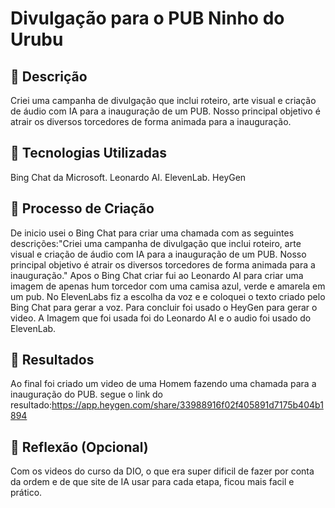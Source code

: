 # Divulgação para o PUB Ninho do Urubu

## 📒 Descrição
Criei uma campanha de divulgação que inclui roteiro, arte visual e criação de áudio com IA para a inauguração de um PUB. Nosso principal objetivo é atrair os diversos torcedores de forma animada para a inauguração.

## 🤖 Tecnologias Utilizadas
Bing Chat da Microsoft.
Leonardo AI.
ElevenLab.
HeyGen

## 🧐 Processo de Criação
De inicio usei o Bing Chat para criar uma chamada com as seguintes descrições:"Criei uma campanha de divulgação que inclui roteiro, arte visual e criação de áudio com IA para a inauguração de um PUB. Nosso principal objetivo é atrair os diversos torcedores de forma animada para a inauguração."
Apos o Bing Chat criar fui ao Leonardo AI para criar uma imagem de apenas hum torcedor com uma camisa azul, verde e amarela em um pub.
No ElevenLabs fiz a escolha da voz e e coloquei o texto criado pelo Bing Chat para gerar a voz.
Para concluir foi usado o HeyGen para gerar o video. A Imagem que foi usada foi do Leonardo AI e o audio foi usado do ElevenLab.
## 🚀 Resultados
Ao final foi criado um video de uma Homem fazendo uma chamada para a inauguração do PUB.
segue o link do resultado:https://app.heygen.com/share/33988916f02f405891d7175b404b1894

## 💭 Reflexão (Opcional)
Com os videos do curso da DIO, o que era super dificil de fazer por conta da ordem e de que site de IA usar para cada etapa, ficou mais facil e prático.
